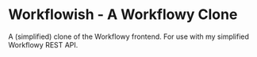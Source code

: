 # Workflowish - A Workflowy Clone
A (simplified) clone of the Workflowy frontend. For use with my simplified Workflowy REST API. 